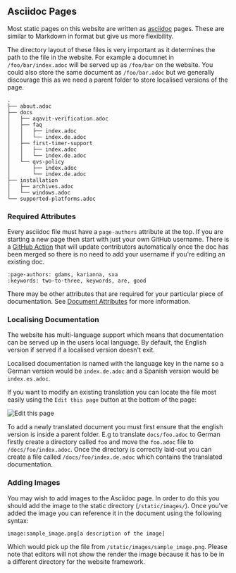 ## Asciidoc Pages

Most static pages on this website are written as [asciidoc](https://asciidoctor.org/docs/what-is-asciidoc/) pages. These are similar to Markdown in format but give us more flexibility.

The directory layout of these files is very important as it determines the path to the file in the website. For example a documnet in `/foo/bar/index.adoc` will be served up as `/foo/bar` on the website. You could also store the same document as `/foo/bar.adoc` but we generally discourage this as we need a parent folder to store localised versions of the page.

```tree
.
├── about.adoc
├── docs
│   ├── aqavit-verification.adoc
│   ├── faq
│   │   ├── index.adoc
│   │   └── index.de.adoc
│   ├── first-timer-support
│   │   ├── index.adoc
│   │   └── index.de.adoc
│   └── qvs-policy
│       ├── index.adoc
│       └── index.de.adoc
├── installation
│   ├── archives.adoc
│   └── windows.adoc
└── supported-platforms.adoc
```

### Required Attributes

Every asciidoc file must have a `page-authors` attribute at the top. If you are starting a new page then start with just your own GitHub username. There is a [GitHub Action](https://github.com/adoptium/website-v2/blob/main/.github/workflows/check-contributors.yml) that will update contributors automatically once the doc has been merged so there is no need to add your username if you're editing an existing doc.

```adoc
:page-authors: gdams, karianna, sxa
:keywords: two-to-three, keywords, are, good
```

There may be other attributes that are required for your particular piece of documentation. See [Document Attributes](https://docs.asciidoctor.org/asciidoc/latest/attributes/document-attributes/) for more information.

### Localising Documentation

The website has multi-language support which means that documentation can be served up in the users local language. By default, the English version if served if a localised version doesn't exit.

Localised documentation is named with the language key in the name so a German version would be `index.de.adoc` and a Spanish version would be `index.es.adoc`.

If you want to modify an existing translation you can locate the file most easily using the `Edit this page` button at the bottom of the page:

![Edit this page](https://user-images.githubusercontent.com/20224954/157446389-2293e3cc-82b4-4375-96e8-7c60b8d5de56.png)

To add a newly translated document you must first ensure that the english version is inside a parent folder. E.g to translate `docs/foo.adoc` to German firstly create a directory called `foo` and move the `foo.adoc` file to `/docs/foo/index.adoc`. Once the directory is correctly laid-out you can create a file called `/docs/foo/index.de.adoc` which contains the translated documentation.

### Adding Images

You may wish to add images to the Asciidoc page. In order to do this you should add the image to the static directory (`/static/images/`). Once you've added the image you can reference it in the document using the following syntax:

```adoc
image:sample_image.png[a description of the image]
```

Which would pick up the file from `/static/images/sample_image.png`. Please note that editors will not show the render the image because it has to be in a different directory for the website framework.
